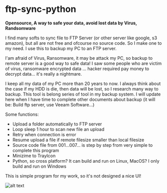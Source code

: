 # ftp-sync-python

**Opensource, A way to safe your data, avoid lost data by Virus, Randsomware** 

I find many softs to sync file to FTP Server (or other server like google, s3 amazon), but all are not free and ofcourse no source code. 
So I make one to my need. I use this to backup my PC to an FTP server. 

I'am afraid of Virus, Ransomware, it may be attack my PC, so backup to remote server is a good way to safe data!
I saw some people who are victim of virus, ransomware encrypted data ... hacker required pay money to decrypt data... it's really a nightmare.

I keep all my data of my PC more than 20 years to now. I always think about the case if my HDD is die, then data will be lost, so I research many way to backup. This tool is belong series of tool in my backup system. I will update here when I have time to complete other documents about backup (it will be: Build ftp server, use Veeam Software...)

Some functions:
- Upload a folder automatically to FTP server
- Loop sleep 1 hour to scan new file an upload
- Retry when connection is error
- Resume upload a file if remote filesize smaller than local filesize
- Source code file from 001...007... is step by step from very simple to complete this program
- Minizime to TrayIcon
- Python, so cross platform? It can build and run on Linux, MacOS? I only build and run on Windows

This is simple program for my work, so it's not designed a nice UI!

![alt text](https://cdn-glx-2.galaxycloud.vn/tool/media/static.lib?sid=100&db68=1&type=mg&id=me589132&media=image)
